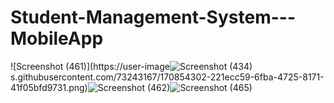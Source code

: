 # Student-Management-System---MobileApp
![Screenshot (461)](https://user-image![Screenshot (434)](https://user-images.githubusercontent.com/73243167/170854307-3b5f8022-a0b8-4117-993e-f748f338ad37.png)
s.githubusercontent.com/73243167/170854302-221ecc59-6fba-4725-8171-41f05bfd9731.png)![Screenshot (462)](https://user-images.githubusercontent.com/73243167/170854314-f3303dc5-6bf4-4aed-9fe2-2395a5b8861b.png)![Screenshot (465)](https://user-images.githubusercontent.com/73243167/170854317-a4804756-8dfd-40c4-9caa-69aed90b96d4.png)



